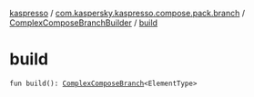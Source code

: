[kaspresso](../../index.md) / [com.kaspersky.kaspresso.compose.pack.branch](../index.md) / [ComplexComposeBranchBuilder](index.md) / [build](./build.md)

# build

`fun build(): `[`ComplexComposeBranch`](../-complex-compose-branch/index.md)`<ElementType>`